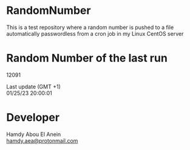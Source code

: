 # RandomNumber    
This is a test repository where a random number is pushed to a file automatically passwordless from a cron job in my Linux CentOS server    
# Random Number of the last run   
12091
      
Last update (GMT +1)    
01/25/23 20:00:01
# Developer    
Hamdy Abou El Anein   
hamdy.aea@protonmail.com
